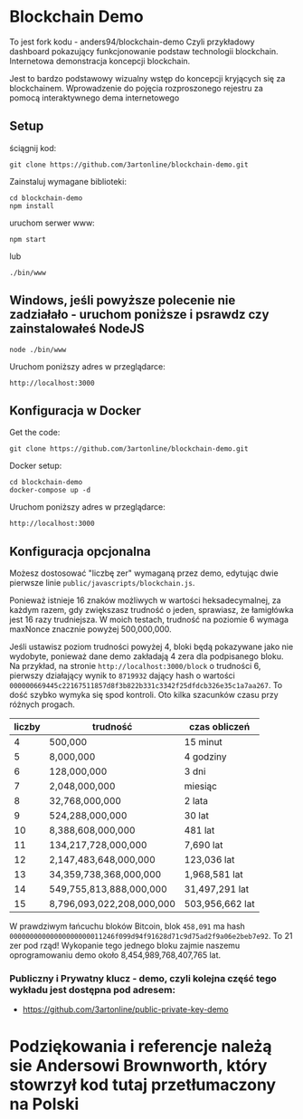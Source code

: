 # Blockchain Demo
To jest fork kodu -  anders94/blockchain-demo
Czyli przykładowy dashboard pokazujący funkcjonowanie podstaw technologii blockchain.
Internetowa demonstracja koncepcji blockchain.

Jest to bardzo podstawowy wizualny wstęp do koncepcji kryjących się za blockchainem. Wprowadzenie do 
pojęcia rozproszonego rejestru za pomocą interaktywnego dema internetowego

## Setup
ściągnij kod:

```
git clone https://github.com/3artonline/blockchain-demo.git
```

Zainstaluj wymagane biblioteki:

```
cd blockchain-demo
npm install
```
uruchom serwer www:

```
npm start
```

lub

```
./bin/www
```
## Windows, jeśli powyższe polecenie nie zadziałało - uruchom poniższe i psrawdz czy zainstalowałeś NodeJS

```
node ./bin/www      
```

Uruchom poniższy adres w przeglądarce:

```
http://localhost:3000
```

## Konfiguracja w Docker

Get the code:

```
git clone https://github.com/3artonline/blockchain-demo.git
```

Docker setup:

```
cd blockchain-demo
docker-compose up -d
```

Uruchom poniższy adres w przeglądarce:

```
http://localhost:3000
```

## Konfiguracja opcjonalna
Możesz dostosować "liczbę zer" wymaganą przez demo, edytując dwie pierwsze linie
`public/javascripts/blockchain.js`.

Ponieważ istnieje 16 znaków możliwych w wartości heksadecymalnej, za każdym razem, gdy zwiększasz trudność
o jeden, sprawiasz, że łamigłówka jest 16 razy trudniejsza. W moich testach, trudność na poziomie 6 wymaga
maxNonce znacznie powyżej 500,000,000.

Jeśli ustawisz poziom trudności powyżej 4, bloki będą pokazywane jako nie wydobyte, ponieważ dane demo
zakładają 4 zera dla podpisanego bloku. Na przykład, na stronie `http://localhost:3000/block`
o trudności 6, pierwszy działający wynik to `8719932` dający hash o wartości
`000000669445c22167511857d8f3b822b331c3342f25dfdcb326e35c1a7aa267`. To dość szybko wymyka się spod kontroli. Oto kilka szacunków czasu przy różnych progach.


|liczby|trudność|czas obliczeń|
|------|-------|-------------|
|4|500,000|15 minut
|5|8,000,000|4 godziny
|6|128,000,000|3 dni
|7|2,048,000,000|miesiąc
|8|32,768,000,000|2 lata
|9|524,288,000,000|30 lat
|10|8,388,608,000,000|481 lat
|11|134,217,728,000,000|7,690 lat
|12|2,147,483,648,000,000|123,036 lat
|13|34,359,738,368,000,000|1,968,581 lat
|14|549,755,813,888,000,000|31,497,291 lat
|15|8,796,093,022,208,000,000|503,956,662 lat

W prawdziwym łańcuchu bloków Bitcoin, blok `458,091` ma hash
`00000000000000000000011246f099d94f91628d71c9d75ad2f9a06e2beb7e92`. To 21 zer pod rząd!
Wykopanie tego jednego bloku zajmie naszemu oprogramowaniu demo około 8,454,989,768,407,765 lat.

### Publiczny i Prywatny klucz - demo, czyli kolejna część tego wykładu jest dostępna pod adresem:

* https://github.com/3artonline/public-private-key-demo

# Podziękowania i referencje należą sie Andersowi Brownworth, który stowrzył kod tutaj przetłumaczony na Polski

